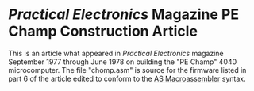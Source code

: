 # *Practical Electronics* Magazine PE Champ Construction Article
This is an article what appeared in *Practical Electronics* magazine September 1977 through June 1978 on building the "PE Champ" 4040 microcomputer. The file "chomp.asm" is source for the firmware listed in part 6 of the article edited to conform to the [AS Macroassembler](http://john.ccac.rwth-aachen.de:8000/as/) syntax.
